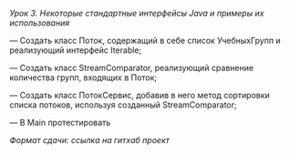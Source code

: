_Урок 3. Некоторые стандартные интерфейсы Java и примеры их использования_

— Создать класс Поток, содержащий в себе список УчебныхГрупп и реализующий интерфейс Iterable;

— Создать класс StreamComparator, реализующий сравнение количества групп, входящих в Поток;

— Создать класс ПотокСервис, добавив в него метод сортировки списка потоков, используя созданный StreamComparator;

— В Main протестировать

_Формат сдачи: ссылка на гитхаб проект_
